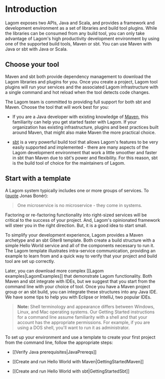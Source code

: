 # Introduction

Lagom exposes two APIs, Java and Scala, and provides a framework and development environment as a set of libraries and build tool plugins. While the libraries can be consumed from any build tool, you can only take advantage of Lagom's high productivity development environment by using one of the supported build tools, Maven or sbt. You can use Maven with Java or sbt with  Java or Scala.

## Choose your tool 

Maven and sbt both provide dependency management to download the Lagom libraries and plugins for you. Once you create a project, Lagom tool plugins will run your services and the associated Lagom infrastructure with a single command and hot reload when the tool detects code changes.

The Lagom team is committed to providing full support for both sbt and Maven. Choose the tool that will work best for you:

* If you are a Java developer with existing knowledge of [Maven](https://maven.apache.org/), this familiarity can help you get started faster with Lagom. If your organization has existing infrastructure, plugins and best practices built around Maven, that might also make Maven the more practical choice.

* [sbt](http://www.scala-sbt.org) is a very powerful build tool that allows Lagom's features to be very easily supported and implemented - there are many aspects of the Lagom development environment that work a little smoother and faster in sbt than Maven due to sbt's power and flexibility. For this reason, sbt is the build tool of choice for the maintainers of Lagom.

## Start with a template
 A Lagom system typically includes one or more groups of services. To ([quote](https://twitter.com/jboner/status/699536472442011648) Jonas Bonér):

> One microservice is no microservice - they come in systems.   

Factoring or re-factoring functionality into right-sized services will be critical to the success of your project. And, Lagom's opinionated framework will steer you in the right direction. But, it is a good idea to start small.
 
To simplify your development experience, Lagom provides a Maven archetype and an sbt Giter8 template. Both create a build structure with a simple Hello World service and all of the components necessary to run it. The Lagom template illustrates intra-service communication, providing an example to learn from and a quick way to verify that your project and build tool are set up correctly. 

Later, you can download more complex [[Lagom examples|LagomExamples]] that demonstrate Lagom functionality. Both Maven and sbt integrate with IDEs, but we suggest that you start from the command line with your choice of tool. Once you have a Maven project group or an sbt build, you can integrate these structures into any Java IDE. We have some tips to help you with Eclipse or IntelliJ, two popular IDEs.

>**Note:** Shell terminology and appearance differs between Windows, Linux, and Mac operating systems. Our Getting Started instructions for a command line assume familiarity with a shell and that your account has the appropriate permissions. For example, if you are using a DOS shell, you'll want to run it as administrator. 

To set up your environment and use a template to create your first project from the command line, follow the appropriate steps:

* [[Verify Java prerequisites|JavaPrereqs]]

* [[Create and run Hello World with  Maven|GettingStartedMaven]]

* [[Create and run Hello World with sbt|GettingStartedSbt]]

